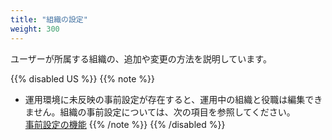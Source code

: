 ```yaml
---
title: "組織の設定"
weight: 300
---
```

ユーザーが所属する組織の、追加や変更の方法を説明しています。

{{% disabled US %}}
{{% note %}}

* 運用環境に未反映の事前設定が存在すると、運用中の組織と役職は編集できません。組織の事前設定については、次の項目を参照してください。  
  [事前設定の機能](/general/ja/admin/list_useradmin/list_page_sandbox.html)
{{% /note %}}
{{% /disabled %}}

